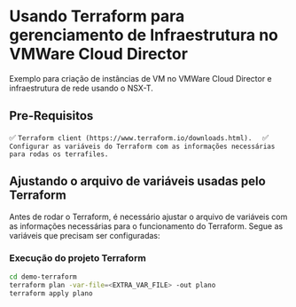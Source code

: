 # Usando Terraform para gerenciamento de Infraestrutura no VMWare Cloud Director

Exemplo para criação de instâncias de VM no VMWare Cloud Director e infraestrutura de rede usando o NSX-T.

## Pre-Requisitos

:white_check_mark: `Terraform client (https://www.terraform.io/downloads.html).  `
:white_check_mark: `Configurar as variáveis do Terraform com as informações necessárias para rodas os terrafiles.`

## Ajustando o arquivo de variáveis usadas pelo Terraform

Antes de rodar o Terraform, é necessário ajustar o arquivo de variáveis com as informações necessárias para o funcionamento do Terraform.
Segue as variáveis que precisam ser configuradas:


### Execução do projeto Terraform

```bash
cd demo-terraform
terraform plan -var-file=<EXTRA_VAR_FILE> -out plano
terraform apply plano
```